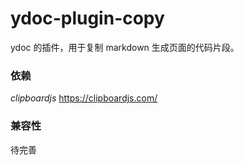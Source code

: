 # ydoc-plugin-copy

ydoc 的插件，用于复制 markdown 生成页面的代码片段。

### 依赖

*clipboardjs*
https://clipboardjs.com/

### 兼容性

待完善